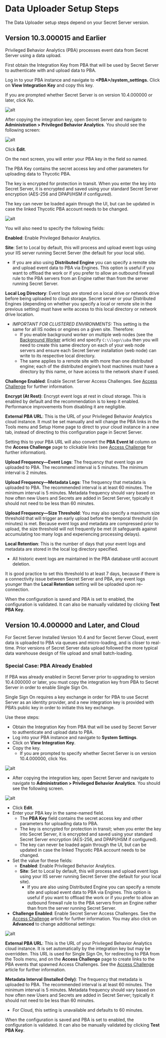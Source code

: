 [title]: # (Data Uploader Setup)
[tags]: # (Privileged Behavior Analytics,PBA,Data Uploader)
[priority]: # (3030)

# Data Uploader Setup Steps

The Data Uploader setup steps depend on your Secret Server version.

## Version 10.3.000015 and Earlier

Privileged Behavior Analytics (PBA) processes event data from Secret Server using a data upload.

First obtain the Integration Key from PBA that will be used by Secret Server to authenticate with and upload data to PBA.

Log in to your PBA instance and navigate to **\<PBA\>/system_settings.** Click on **View Integration Key** and copy this key.

If you are prompted whether Secret Server is on version 10.4.000000 or later, click *No*.

![alt](images/8853e184076967738a50d50905d6a98c.jpg)

After copying the integration key, open Secret Server and navigate to **Administration > Privileged Behavior Analytics**. You should see the following screen:

![alt](images/2ccf0fb8ec350f794f0ae8a85c6f77d5.jpg)

Click **Edit**.

On the next screen, you will enter your PBA key in the field so named.

The PBA Key contains the secret access key and other parameters for uploading data to Thycotic PBA.

The key is encrypted for protection in transit. When you enter the key into Secret Server, it is encrypted and saved using your standard Secret Server encryption (AES-256 and DPAPI/HSM if configured).

The key can never be loaded again through the UI, but can be updated in case the linked Thycotic PBA account needs to be changed.

![alt](images/ebe69c5385ffe669e466827288a04216.jpg)

You will also need to specify the following fields:

**Enabled**: Enable Privileged Behavior Analytics.

**Site**: Set to Local by default, this will process and upload event logs using your IIS server running Secret Server (the default for your local site).

* If you are also using **Distributed Engine** you can specify a remote site and upload event data to PBA via Engines. This option is useful if you want to offload the work or if you prefer to allow an outbound firewall rule to the PBA servers from an Engine rather than from the server running Secret Server.

**Local Log Directory**: Event logs are stored on a local drive or network drive before being uploaded to cloud storage. Secret server or your Distributed Engines (depending on whether you specify a local or remote site in the previous setting) must have write access to this local directory or network drive location.

* *IMPORTANT FOR CLUSTERED ENVIRONMENTS:* This setting is the same for all IIS nodes or engines on a given site. Therefore:
  * If you enable background worker on multiple web nodes (see the [Background Worker](bkground-worker-clust-env.md) article) and specify `C:\\logs\\uba` then you will need to create this same directory on each of your web node servers and ensure each Secret Server installation (web node) can write to its respective local directory.
  * The same applies to a remote site with more than one distributed engine; each of the distributed engine’s host machines must have a directory by this name, or have access to the network share if used.

**Challenge Enabled**: Enable Secret Server Access Challenges. See [Access Challenge](../access-challenge.md) for further information.

**Encrypt (At Rest)**: Encrypt event logs at rest in cloud storage. This is enabled by default and the recommendation is to keep it enabled. Performance improvements from disabling it are negligible.

**External PBA URL**: This is the URL of your Privileged Behavior Analytics cloud instance. It must be set manually and will change the PBA links in the Tools menu and Setup Home page to direct to your cloud instance in a new tab, instead of directing to this configuration page in Secret Server.

Setting this to your PBA URL will also convert the **PBA Event Id** column on the **Access Challenge** page to clickable links (see [Access Challenge](../access-challenge.md) for further information).

**Upload Frequency—Event Logs**: The frequency that event logs are uploaded to PBA. The recommend interval is 5 minutes. The minimum interval is 2 minutes.

**Upload Frequency—Metadata Logs**: The frequency that metadata is uploaded to PBA. The recommended interval is at least 60 minutes. The minimum interval is 5 minutes. Metadata frequency should vary based on how often new Users and Secrets are added in Secret Server, typically it should not need to be less than 60 minutes.

**Upload Frequency—Size Threshold**: You may also specify a maximum size threshold that will trigger an early upload before the temporal threshold (in minutes) is met. Because event logs and metadata are compressed prior to upload, the size threshold will not frequently be met (it safeguards against accumulating too many logs and experiencing processing delays).

**Local Retention**: This is the number of days that your event logs and metadata are stored in the local log directory specified.

* All historic event logs are maintained in the PBA database until account deletion.

It is good practice to set this threshold to at least 7 days, because if there is a connectivity issue between Secret Server and PBA, any event logs younger than the **Local Retention** setting will be uploaded upon re-connection.

When the configuration is saved and PBA is set to enabled, the configuration is validated. It can also be manually validated by clicking **Test PBA Key**.

## Version 10.4.000000 and Later, and Cloud

For Secret Server Installed Version 10.4 and for Secret Server Cloud, event data is uploaded to PBA via queues and micro-loading, and is closer to real-time. Prior versions of Secret Server data upload followed the more typical data warehouse design of file upload and small batch-loading.

### Special Case: PBA Already Enabled

If PBA was already enabled in Secret Server prior to upgrading to version 10.4.000000 or later, you must copy the integration key from PBA to Secret Server in order to enable Single Sign On.

Single Sign On requires a key exchange in order for PBA to use Secret Server as an identity provider, and a new integration key is provided with PBA’s public key in order to initiate this key exchange.

Use these steps:

* Obtain the Integration Key from PBA that will be used by Secret Server to authenticate and upload data to PBA.
* Log into your PBA instance and navigate to **System Settings**.
* Click on **View Integration Key**.
* Copy the key.
  * If you are prompted to specify whether Secret Server is on version 10.4.000000, click *Yes.*

![alt](images/8853e184076967738a50d50905d6a98c.jpg)

* After copying the integration key, open Secret Server and navigate to navigate to **Administration > Privileged Behavior Analytics**. You should see the following screen.

![alt](images/676c417420c5848b75d5d3fda2029e8a.jpg)

* Click **Edit**.
* Enter your PBA key in the same-named field.
  * The **PBA Key** field contains the secret access key and other parameters for uploading data to PBA.
  * The key is encrypted for protection in transit; when you enter the key into Secret Server, it is encrypted and saved using your standard Secret Server encryption (AES-256, and DPAPI/HSM if configured).
  * The key can never be loaded again through the UI, but can be updated in case the linked Thycotic PBA account needs to be changed.
* Set the value for these fields:
  * **Enabled**: Enable Privileged Behavior Analytics.
  * **Site**: Set to Local by default, this will process and upload event logs using your IIS server running Secret Server (the default for your local site).
    * If you are also using Distributed Engine you can specify a remote site and upload event data to PBA via Engines. This option is useful if you want to offload the work or if you prefer to allow an outbound firewall rule to the PBA servers from an Engine rather than from the server running Secret Server.
* **Challenge Enabled**: Enable Secret Server Access Challenges. See the [Access Challenge](../access-challenge.md) article for further information. You may also click on **Advanced** to change additional settings:

![alt](images/7fd63409aceb0824c9311cf33ddd0776.jpg)

**External PBA URL**: This is the URL of your Privileged Behavior Analytics cloud instance. It is set automatically by the integration key but may be overridden. This URL is used for Single Sign On, for redirecting to PBA from the Tools menu, and on the **Access Challenge** page to create links to the PBA events that spawned Access Challenges. See the [Access Challenge](../access-challenge.md) article for further information.

**Metadata Interval (Installed Only)**: The frequency that metadata is uploaded to PBA. The recommended interval is at least 60 minutes. The minimum interval is 5 minutes. Metadata frequency should vary based on how often new Users and Secrets are added in Secret Server; typically it should not need to be less than 60 minutes.

* For Cloud, this setting is unavailable and defaults to 60 minutes.

When the configuration is saved and PBA is set to enabled, the configuration is validated. It can also be manually validated by clicking **Test PBA Key**.

